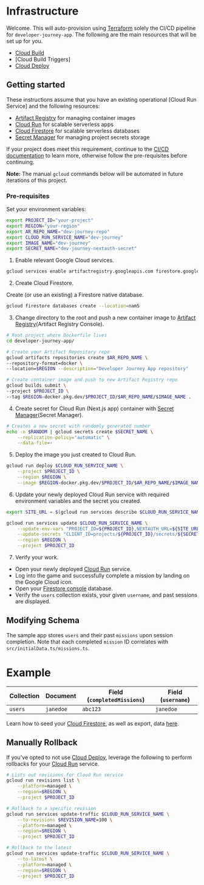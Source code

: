 # Infrastructure

Welcome. This will auto-provision using [Terraform] solely the CI/CD pipeline for `developer-journey-app`.
The following are the main resources that will be set up for you.

* [Cloud Build]
* [Cloud Build Triggers]
* [Cloud Deploy]

## Getting started

These instructions assume that you have an existing operational [Cloud Run Service] and the following resources:

* [Artifact Registry] for managing container images
* [Cloud Run] for scalable serverless apps
* [Cloud Firestore] for scalable serverless databases
* [Secret Manager] for managing project secrets storage

If your project does meet this requirement, continue to the [CI/CD documentation](./environments/dev/README.md) to learn more, 
otherwise follow the pre-requisites before continuing.

**Note:** The manual `gcloud` commands below will be automated in future iterations of this project.

### Pre-requisites

Set your environment variables:

```bash
export PROJECT_ID="your-project"
export REGION="your-region"
export AR_REPO_NAME="dev-journey-repo"
export CLOUD_RUN_SERVICE_NAME="dev-journey"
export IMAGE_NAME="dev-journey"
export SECRET_NAME="dev-journey-nextauth-secret"
```

1. Enable relevant Google Cloud services.

```bash
gcloud services enable artifactregistry.googleapis.com firestore.googleapis.com run.googleapis.com secretmanager.googleapis.com
```

2. Create Cloud Firestore.

Create (or use an existing) a Firestore native database. 

```bash
gcloud firestore databases create --location=nam5
```

3. Change directory to the root and push a new container image to [Artifact Registry](Artifact Registry Console).

```bash
# Root project where Dockerfile lives
cd developer-journey-app/

# Create your Artifact Repository repo
gcloud artifacts repositories create $AR_REPO_NAME \
--repository-format=docker \
--location=$REGION --description="Developer Journey App repository"

# Create container image and push to new Artifact Registry repo
gcloud builds submit \
--project $PROJECT_ID \
--tag $REGION-docker.pkg.dev/$PROJECT_ID/$AR_REPO_NAME/$IMAGE_NAME .
```

4. Create secret for Cloud Run (Next.js app) container with [Secret Manager](Secret Manager).

```bash
# Creates a new secret with randomly generated number
echo -n $RANDOM | gcloud secrets create $SECRET_NAME \
    --replication-policy="automatic" \
    --data-file=-
```

5. Deploy the image you just created to Cloud Run.

```bash
gcloud run deploy $CLOUD_RUN_SERVICE_NAME \
    --project $PROJECT_ID \
    --region $REGION \
    --image $REGION-docker.pkg.dev/$PROJECT_ID/$AR_REPO_NAME/$IMAGE_NAME 
```

6. Update your newly deployed Cloud Run service with required environment variables and the secret you created.

```bash
export SITE_URL = $(gcloud run services describe $CLOUD_RUN_SERVICE_NAME --project "${PROJECT_ID}" --region "${REGION}" --format "value(status.address.url)")

gcloud run services update $CLOUD_RUN_SERVICE_NAME \
    --update-env-vars "PROJECT_ID=${PROJECT_ID},NEXTAUTH_URL=${SITE_URL}" \
    --update-secrets "CLIENT_ID=projects/${PROJECT_ID}/secrets/${SECRET_NAME}:latest" \
    --region $REGION \
    --project $PROJECT_ID
```

7. Verify your work.

* Open your newly deployed [Cloud Run] service.
* Log into the game and successfully complete a mission by landing on the Google Cloud icon.
* Open your [Firestore console] database.
* Verify the `users` collection exists, your given `username`, and past sessions are displayed.

## Modifying Schema

The sample app stores `users` and their past `missions` upon session completion.
Note that each completed `mission` ID correlates with `src/initialData.ts/missions.ts`.

# Example

| Collection | Document | Field (`completedMissions`) | Field (`username`) | 
|------|-------------|------|---------|
| `users` | `janedoe` | `abc123` | `janedoe` |

Learn how to seed your [Cloud Firestore], as well as export, data [here](https://cloud.google.com/firestore/docs/manage-data/export-import).

## Manually Rollback

If you've opted to not use [Cloud Deploy], leverage the following to perform rollbacks for your [Cloud Run] service.

```bash
# Lists out revisions for Cloud Run service
gcloud run revisions list \
    --platform=managed \
    --region=$REGION \
    --project $PROJECT_ID

# Rollback to a specific revision
gcloud run services update-traffic $CLOUD_RUN_SERVICE_NAME \
    --to-revisions $REVISION_NAME=100 \
    --platform=managed \
    --region=$REGION \
    --project $PROJECT_ID

# Rollback to the latest
gcloud run services update-traffic $CLOUD_RUN_SERVICE_NAME \
    --to-latest \
    --platform=managed \
    --region=$REGION \
    --project $PROJECT_ID
```

<!-- doc links -->
[Artifact Registry]:
https://cloud.google.com/artifact-registry

[Artifact Registry Console]:
https://console.cloud.google.com/artifacts

[Cloud Firestore]:
https://cloud.google.com/firestore

[Firestore Console]:
https://console.cloud.google.com/firestore

[Cloud Build]:
https://cloud.google.com/build

[Cloud Deploy]:
https://cloud.google.com/deploy

[Cloud Run]:
https://cloud.google.com/run

[Secret Manager]:
https://console.cloud.google.com/security/secret-manager

[Terraform]:
(https://www.terraform.io)
